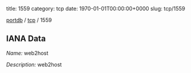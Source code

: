 title: 1559
category: tcp
date: 1970-01-01T00:00:00+0000
slug: tcp/1559

[portdb](/) / [tcp](/category/tcp.html) / 1559


## IANA Data

_Name:_ web2host

_Description:_ web2host

